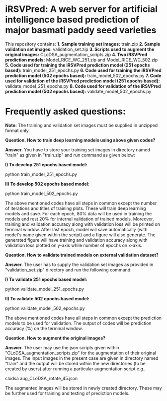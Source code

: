 # iRSVPred: A web server for artificial intelligence based prediction of major basmati paddy seed varieties

This repository contains:
**1. Sample training set images:** train.zip
**2. Sample validation set images:** validation_set.zip
**3. Scripts used to augment the original images:** CLoDSA_augmentation_scripts.zip
**4. Two iRSVPred prediction models:** Model_RICE_WC_251.zip and Model_RICE_WC_502.zip
**5. Code used for training the iRSVPred prediction model (251 epochs based):** train_model_251_epochs.py
**6. Code used for training the iRSVPred prediction model (502 epochs based):** train_model_502_epochs.py
**7. Code used for validation of the iRSVPred prediction model (251 epochs based):** validate_model_251_epochs.py
**8. Code used for validation of the iRSVPred prediction model (502 epochs based):** validate_model_502_epochs.py

# Frequently asked questions:

**Note:** The training and validation set images must be supplied in unzipped format only. 

**Question. How to train deep learning models using above given codes?**

**Answer.** You have to store your training set images in directory named "train" as given in "train.zip" and run command as given below:

**I) To develop 251 epochs based model:**

python train_model_251_epochs.py

**II) To develop 502 epochs based model:**

python train_model_502_epochs.py

The above mentioned codes have all steps in common except the number of iterations and titles of training plots. These will train deep learning models and save. For each epoch, 80% data will be used in training the models and rest 20% for internal validation of trained models. Moreover, training and validation accuracy along with validation loss will be printed on terminal window. After last epoch, model will save automatically (with model's name given within the script) and a figure will also generate. The generated figure will have training and validation accuracy along with validation loss plotted on y-axis while number of epochs on x-axis. 

**Question. How to validate trained models on external validation dataset?**

**Answer.** The user has to supply the validation set images as provided in "validation_set.zip" directory and run the following command:

**I) To validate 251 epochs based model:**

python validate_model_251_epochs.py

**II) To validate 502 epochs based model:**

python validate_model_502_epochs.py

The above mentioned codes have all steps in common except the prediction models to be used for validation. The output of codes will be prediction accuracy (%) on the terminal window.


**Question. How to augment the original images?**

**Answer.** The user may use the json scripts given within "CLoDSA_augmentation_scripts.zip" for the augmentation of their original images. The input images in the present case are given in directory named "train" and the output will be stored within the new directories (to be created by users) after running a particular augmentation script e.g.,

clodsa aug_CLoDSA_rotate_45.json

The augmented images will be stored in newly created directory. These may be further used for training and testing of prediction models. 




